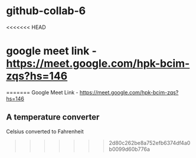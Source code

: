 # github-collab-6
<<<<<<< HEAD
# google meet link - https://meet.google.com/hpk-bcim-zqs?hs=146
=======
Google Meet Link - https://meet.google.com/hpk-bcim-zqs?hs=146

## A temperature converter 
Celsius converted to Fahrenheit
>>>>>>> 2d80c262be8a752efb6374df4a0b0099d60b776a
